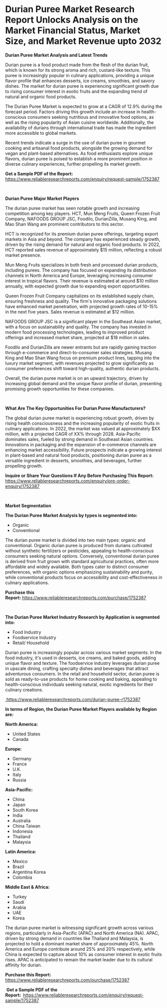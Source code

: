 <p><h1>Durian Puree Market Research Report Unlocks Analysis on the Market Financial Status, Market Size, and Market Revenue upto 2032</h1></p><p><strong>Durian Puree Market Analysis and Latest Trends</strong></p>
<p><p>Durian puree is a food product made from the flesh of the durian fruit, which is known for its strong aroma and rich, custard-like texture. This puree is increasingly popular in culinary applications, providing a unique flavor profile that enhances desserts, ice creams, smoothies, and savory dishes. The market for durian puree is experiencing significant growth due to rising consumer interest in exotic fruits and the expanding trend of natural and organic food products.</p><p>The Durian Puree Market is expected to grow at a CAGR of 12.9% during the forecast period. Factors driving this growth include an increase in health-conscious consumers seeking nutritious and innovative food options, as well as the rising popularity of Asian cuisine worldwide. Additionally, the availability of durians through international trade has made the ingredient more accessible to global markets.</p><p>Recent trends indicate a surge in the use of durian puree in gourmet cooking and artisanal food products, alongside the growing demand for vegan and plant-based alternatives. As food enthusiasts explore unique flavors, durian puree is poised to establish a more prominent position in diverse culinary experiences, further propelling its market growth.</p></p>
<p><strong>Get a Sample PDF of the Report:&nbsp;</strong> <a href="https://www.reliableresearchreports.com/enquiry/request-sample/1752387?utm_campaign=2927&utm_medium=2&utm_source=Github&utm_content=ia&utm_term=17042025&utm_id=durian-puree">https://www.reliableresearchreports.com/enquiry/request-sample/1752387</a></p>
<p>&nbsp;</p>
<p><strong>Durian Puree Major Market Players</strong></p>
<p><p>The durian puree market has seen notable growth and increasing competition among key players. HCT, Mun Meng Fruits, Queen Frozen Fruit Company, NAFOODS GROUP JSC, Foodilo, DurianZilla, Musang King, and Mao Shan Wang are prominent contributors to this sector.</p><p>HCT is recognized for its premium durian puree offerings, targeting export markets in Asia and beyond. The company has experienced steady growth, driven by the rising demand for natural and organic food products. In 2022, HCT reported sales revenue of approximately $15 million, reflecting a robust market presence.</p><p>Mun Meng Fruits specializes in both fresh and processed durian products, including purees. The company has focused on expanding its distribution channels in North America and Europe, leveraging increasing consumer interest in tropical flavors. Their revenue is estimated at around $10 million annually, with expected growth due to expanding export opportunities.</p><p>Queen Frozen Fruit Company capitalizes on its established supply chain, ensuring freshness and quality. The firm's innovative packaging solutions have enhanced market penetration, with projected growth rates of 10-15% in the next five years. Sales revenue is estimated at $12 million.</p><p>NAFOODS GROUP JSC is a significant player in the Southeast Asian market, with a focus on sustainability and quality. The company has invested in modern food processing technologies, leading to improved product offerings and increased market share, projected at $18 million in sales.</p><p>Foodilo and DurianZilla are newer entrants but are rapidly gaining traction through e-commerce and direct-to-consumer sales strategies. Musang King and Mao Shan Wang focus on premium product lines, tapping into the luxury market segment, with revenues projected to grow significantly as consumer preferences shift toward high-quality, authentic durian products.</p><p>Overall, the durian puree market is on an upward trajectory, driven by increasing global demand and the unique flavor profile of durian, presenting promising growth opportunities for these companies.</p></p>
<p>&nbsp;</p>
<p><strong>What Are The Key Opportunities For Durian Puree Manufacturers?</strong></p>
<p><p>The global durian puree market is experiencing robust growth, driven by rising health consciousness and the increasing popularity of exotic fruits in culinary applications. In 2022, the market was valued at approximately $XX million, with a projected CAGR of XX% through 2028. Asia-Pacific dominates sales, fueled by strong demand in Southeast Asian countries. Innovations in packaging and the expansion of e-commerce channels are enhancing market accessibility. Future prospects indicate a growing interest in plant-based and natural food products, positioning durian puree as a versatile ingredient in desserts, smoothies, and beverages, further propelling growth.</p></p>
<p><strong>Inquire or Share Your Questions If Any Before Purchasing This Report:</strong> <a href="https://www.reliableresearchreports.com/enquiry/pre-order-enquiry/1752387?utm_campaign=2927&utm_medium=2&utm_source=Github&utm_content=ia&utm_term=17042025&utm_id=durian-puree">https://www.reliableresearchreports.com/enquiry/pre-order-enquiry/1752387</a></p>
<p>&nbsp;</p>
<p><strong>Market Segmentation</strong></p>
<p><strong>The Durian Puree Market Analysis by types is segmented into:</strong></p>
<p><ul><li>Organic</li><li>Conventional</li></ul></p>
<p><p>The durian puree market is divided into two main types: organic and conventional. Organic durian puree is produced from durians cultivated without synthetic fertilizers or pesticides, appealing to health-conscious consumers seeking natural options. Conversely, conventional durian puree is derived from fruit grown with standard agricultural practices, often more affordable and widely available. Both types cater to distinct consumer preferences, with organic options emphasizing sustainability and purity, while conventional products focus on accessibility and cost-effectiveness in culinary applications.</p></p>
<p><strong>Purchase this Report:&nbsp;</strong><a href="https://www.reliableresearchreports.com/purchase/1752387?utm_campaign=2927&utm_medium=2&utm_source=Github&utm_content=ia&utm_term=17042025&utm_id=durian-puree">https://www.reliableresearchreports.com/purchase/1752387</a></p>
<p>&nbsp;</p>
<p><strong>The Durian Puree Market Industry Research by Application is segmented into:</strong></p>
<p><ul><li>Food Industry</li><li>Foodservice Industry</li><li>Retail/ Household</li></ul></p>
<p><p>Durian puree is increasingly popular across various market segments. In the food industry, it's used in desserts, ice creams, and baked goods, adding unique flavor and texture. The foodservice industry leverages durian puree in upscale dining, crafting specialty dishes and beverages that attract adventurous consumers. In the retail and household sector, durian puree is sold as ready-to-use products for home cooking and baking, appealing to health-conscious individuals seeking natural, exotic ingredients for their culinary creations.</p></p>
<p><a href="https://www.reliableresearchreports.com/durian-puree-r1752387?utm_campaign=2927&utm_medium=2&utm_source=Github&utm_content=ia&utm_term=17042025&utm_id=durian-puree">&nbsp;https://www.reliableresearchreports.com/durian-puree-r1752387</a></p>
<p><strong>In terms of Region, the Durian Puree Market Players available by Region are:</strong></p>
<p>
    <p> <strong> North America: </strong>
        <ul>
            <li>United States</li>
            <li>Canada</li>
        </ul>
        </p> 
    <p> <strong> Europe: </strong>
        <ul>
            <li>Germany</li>
            <li>France</li>
            <li>U.K.</li>
            <li>Italy</li>
            <li>Russia</li>
        </ul>
        </p> 
    <p> <strong> Asia-Pacific: </strong>
        <ul>
            <li>China</li>
            <li>Japan</li>
            <li>South Korea</li>
            <li>India</li>
            <li>Australia</li>
            <li>China Taiwan</li>
            <li>Indonesia</li>
            <li>Thailand</li>
            <li>Malaysia</li>
        </ul>
        </p> 
    <p> <strong> Latin America: </strong>
        <ul>
            <li>Mexico</li>
            <li>Brazil</li>
            <li>Argentina Korea</li>
            <li>Colombia</li>
        </ul>
        </p> 
    <p> <strong> Middle East & Africa: </strong>
        <ul>
            <li>Turkey</li>
            <li>Saudi</li>
            <li>Arabia</li>
            <li>UAE</li>
            <li>Korea</li>
        </ul>
    </p>
    </p>
<p><p>The durian puree market is witnessing significant growth across various regions, particularly in Asia-Pacific (APAC) and North America (NA). APAC, driven by strong demand in countries like Thailand and Malaysia, is projected to hold a dominant market share of approximately 45%. North America and Europe contribute around 25% and 20% respectively, while China is expected to capture about 10% as consumer interest in exotic fruits rises. APAC is anticipated to remain the market leader due to its cultural affinity for durian.</p></p>
<p><strong>Purchase this Report: </strong><a href="https://www.reliableresearchreports.com/purchase/1752387?utm_campaign=2927&utm_medium=2&utm_source=Github&utm_content=ia&utm_term=17042025&utm_id=durian-puree">https://www.reliableresearchreports.com/purchase/1752387</a></p>
<p>&nbsp;<strong>Get a Sample PDF of the Report:&nbsp;&nbsp;</strong><a href="https://www.reliableresearchreports.com/enquiry/request-sample/1752387?utm_campaign=2927&utm_medium=2&utm_source=Github&utm_content=ia&utm_term=17042025&utm_id=durian-puree">https://www.reliableresearchreports.com/enquiry/request-sample/1752387</a></p>
<p><strong></strong></p>
<p><p></p><p></p><p></p></p>